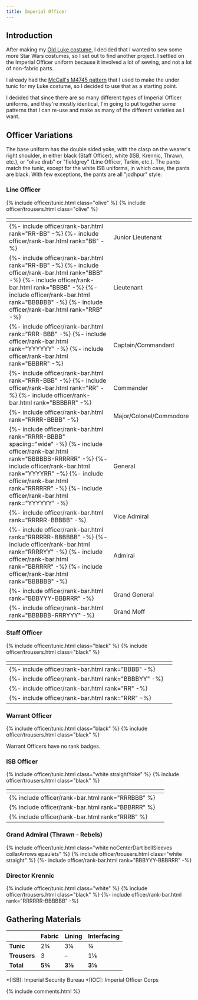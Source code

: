 ```yaml
---
title: Imperial Officer
---
```


<link rel="stylesheet" type="text/css" href="{{ '/assets/css/imperial-officer.css?v=' | append: site.github.build_revision | relative_url }}" />

## Introduction

After making my [Old Luke costume](/costuming/luke-tfa.html), I decided that I wanted to sew some more Star Wars costumes, so I set out to find another project. I settled on the Imperial Officer uniform because it involved a lot of sewing, and not a lot of non-fabric parts.

I already had the [McCall's M4745 pattern](https://mccallpattern.mccall.com/m4745) that I used to make the under tunic for my Luke costume, so I decided to use that as a starting point.

I decided that since there are so many different types of Imperial Officer uniforms, and they're mostly identical, I'm going to put together some patterns that I can re-use and make as many of the different varieties as I want.

## Officer Variations
The base uniform has the double sided yoke, with the clasp on the wearer's right shoulder, in either black (Staff Officer), white (ISB, Krennic, Thrawn, etc.), or "olive drab" or "fieldgrey" (Line Officer, Tarkin, etc.). The pants match the tunic, except for the white ISB uniforms, in which case, the pants are black. With few exceptions, the pants are all "jodhpur" style.

### Line Officer
{% include officer/tunic.html class="olive" %}
{% include officer/trousers.html class="olive" %}

<table>
	<thead>
		<tr>
			<th></th>
			<th></th>
		</tr>
	</thead>
	<tbody>
		<tr>
			<td>
				{%- include officer/rank-bar.html rank="RR-BB" -%}
				{%- include officer/rank-bar.html rank="BB" -%}
			</td>
			<td>Junior Lieutenant</td>
		</tr>
		<tr>
			<td>
				{%- include officer/rank-bar.html rank="RR-BB" -%}
				{%- include officer/rank-bar.html rank="BBB" -%}
				{%- include officer/rank-bar.html rank="BBBB" -%}
				{%- include officer/rank-bar.html rank="BBBBBB" -%}
				{%- include officer/rank-bar.html rank="RRB" -%}
			</td>
			<td>Lieutenant</td>
		</tr>
		<tr>
			<td>
				{%- include officer/rank-bar.html rank="RRR-BBB" -%}
				{%- include officer/rank-bar.html rank="YYYYYY" -%}
				{%- include officer/rank-bar.html rank="BBBRR" -%}
			</td>
			<td>Captain/Commandant</td>
		</tr>
		<tr>
			<td>
				{%- include officer/rank-bar.html rank="RRR-BBB" -%}
				{%- include officer/rank-bar.html rank="RR" -%}
				{%- include officer/rank-bar.html rank="BBBBRR" -%}
			</td>
			<td>Commander</td>
		</tr>
		<tr>
			<td>{%- include officer/rank-bar.html rank="RRRR-BBBB" -%}</td>
			<td>Major/Colonel/Commodore</td>
		</tr>
		<tr>
			<td>
				{%- include officer/rank-bar.html rank="RRRR-BBBB" spacing="wide" -%}
				{%- include officer/rank-bar.html rank="BBBBBB-RRRRRR" -%}
				{%- include officer/rank-bar.html rank="YYYYRR" -%}
				{%- include officer/rank-bar.html rank="RRRRRR" -%}
				{%- include officer/rank-bar.html rank="YYYYYY" -%}
			</td>
			<td>General</td>
		</tr>
		<tr>
			<td>{%- include officer/rank-bar.html rank="RRRRR-BBBBB" -%}</td>
			<td>Vice Admiral</td>
		</tr>
		<tr>
			<td>
				{%- include officer/rank-bar.html rank="RRRRRR-BBBBBB" -%}
				{%- include officer/rank-bar.html rank="RRRRYY" -%}
				{%- include officer/rank-bar.html rank="BBRRRR" -%}
				{%- include officer/rank-bar.html rank="BBBBBB" -%}
			</td>
			<td>Admiral</td>
		</tr>
		<tr>
			<td>{%- include officer/rank-bar.html rank="BBBYYY-BBBRRR" -%}</td>
			<td>Grand General</td>
		</tr>
		<tr>
			<td>{%- include officer/rank-bar.html rank="BBBBBB-RRRYYY" -%}</td>
			<td>Grand Moff</td>
		</tr>
	</tbody>
</table>

### Staff Officer
{% include officer/tunic.html class="black" %}
{% include officer/trousers.html class="black" %}

<table>
	<thead>
		<tr>
			<th></th>
			<th></th>
		</tr>
	</thead>
	<tbody>
		<tr>
			<td>{%- include officer/rank-bar.html rank="BBBB" -%}</td>
			<td></td>
		</tr>
		<tr>
			<td>{%- include officer/rank-bar.html rank="BBBBYY" -%}</td>
			<td></td>
		</tr>
		<tr>
			<td>{%- include officer/rank-bar.html rank="RR" -%}</td>
			<td></td>
		</tr>
		<tr>
			<td>{%- include officer/rank-bar.html rank="RRR" -%}</td>
			<td></td>
		</tr>
	</tbody>
</table>

### Warrant Officer
{% include officer/tunic.html class="black" %}
{% include officer/trousers.html class="black" %}

Warrant Officers have no rank badges.

### ISB Officer
{% include officer/tunic.html class="white straightYoke" %}
{% include officer/trousers.html class="black" %}

<table>
	<thead>
		<tr>
			<th></th>
			<th></th>
		</tr>
	</thead>
	<tbody>
		<tr>
			<td>{% include officer/rank-bar.html rank="RRRBBB" %}</td>
			<td></td>
		</tr>
		<tr>
			<td>{% include officer/rank-bar.html rank="BBBRRR" %}</td>
			<td></td>
		</tr>
		<tr>
			<td>{% include officer/rank-bar.html rank="RRRB" %}</td>
			<td></td>
		</tr>
	</tbody>
</table>

### Grand Admiral (Thrawn - Rebels)
{% include officer/tunic.html class="white noCenterDart bellSleeves collarArrows epaulets" %}
{% include officer/trousers.html class="white straight" %}
{%- include officer/rank-bar.html rank="BBBYYY-BBBRRR" -%}

### Director Krennic
{% include officer/tunic.html class="white" %}
{% include officer/trousers.html class="black" %}
{%- include officer/rank-bar.html rank="RRRRRR-BBBBBB" -%}

## Gathering Materials

|  | **Fabric** | **Lining** | **Interfacing** |
|---|---|---|---|
| **Tunic** | 2¾ | 3⅛ | ¾ |
| **Trousers** | 3 | – | 1⅛ |
| **Total** | **5¾** | **3⅛** | **3⅛** |

*[ISB]: Imperial Security Bureau
*[IOC]: Imperial Officer Corps

<script type="text/javascript" src="{{ '/assets/js/imperial-officer.js?v=' | append: site.github.build_revision | relative_url }}"></script>

{% include comments.html %}
